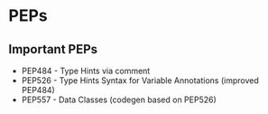 PEPs
======

## Important PEPs
* PEP484 - Type Hints via comment
* PEP526 - Type Hints Syntax for Variable Annotations (improved PEP484)
* PEP557 - Data Classes (codegen based on PEP526)
